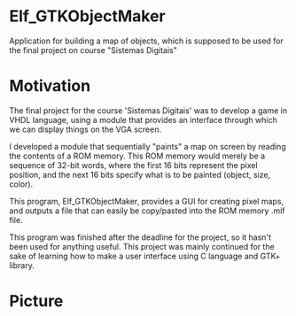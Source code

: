 # Elf_GTKObjectMaker
Application for building a map of objects, which is supposed to be used for the final project on course "Sistemas Digitais"

# Motivation
The final project for the course 'Sistemas Digitais' was to develop a game in VHDL language, using a module that provides an interface through which we can display things on the VGA screen.

I developed a module that sequentially "paints" a map on screen by reading the contents of a ROM memory. This ROM memory would merely be a sequence of 32-bit words, where the first 16 bits represent the pixel position, and the next 16 bits specify what is to be painted (object, size, color).

This program, Elf_GTKObjectMaker, provides a GUI for creating pixel maps, and outputs a file that can easily be copy/pasted into the ROM memory .mif file.

This program was finished after the deadline for the project, so it hasn't been used for anything useful. This project was mainly continued for the sake of learning how to make a user interface using C language and GTK+ library.

# Picture
